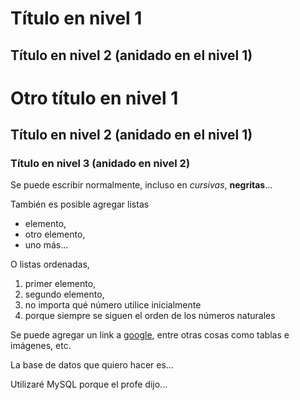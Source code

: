 # Título en nivel 1
## Título en nivel 2 (anidado en el nivel 1)

# Otro título en nivel 1
## Título en nivel 2 (anidado en el nivel 1)
### Título en nivel 3 (anidado en nivel 2)

Se puede escribir normalmente, incluso en _cursivas_, **negritas**...

También es posible agregar listas
- elemento,
- otro elemento,
- uno más...

O listas ordenadas, 
1. primer elemento,
1. segundo elemento,
5. no importa qué número utilice inicialmente
8. porque siempre se siguen el orden de los números naturales

Se puede agregar un link a [google](https://google.com), entre otras cosas como tablas e imágenes, etc.

La base de datos que quiero hacer es...

Utilizaré MySQL porque el profe dijo...